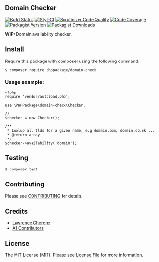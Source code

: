 ## Domain Checker

[![Build Status](https://travis-ci.org/phppackage/domain-check.svg?branch=master)](https://travis-ci.org/phppackage/domain-check)
[![StyleCI](https://styleci.io/repos/REPO_ID_CHANGE_THIS/shield?branch=master)](https://styleci.io/repos/REPO_ID_CHANGE_THIS)
[![Scrutinizer Code Quality](https://scrutinizer-ci.com/g/phppackage/domain-check/badges/quality-score.png?b=master)](https://scrutinizer-ci.com/g/phppackage/domain-check/?branch=master)
[![Code Coverage](https://scrutinizer-ci.com/g/phppackage/domain-check/badges/coverage.png?b=master)](https://scrutinizer-ci.com/g/phppackage/domain-check/code-structure/master/code-coverage)
[![Packagist Version](https://img.shields.io/packagist/v/phppackage/domain-check.svg?style=flat-square)](https://github.com/phppackage/domain-check/releases)
[![Packagist Downloads](https://img.shields.io/packagist/dt/phppackage/domain-check.svg?style=flat-square)](https://packagist.org/packages/phppackage/domain-check)

**WIP:** Domain availability checker.


## Install

Require this package with composer using the following command:

``` bash
$ composer require phppackage/domain-check
```

### Usage example:

    <?php
    require 'vendor/autoload.php';
    
    use \PHPPackage\domain-check\Checker;
    
    //
    $checker = new Checker();
    
    /**
     * Loolup all tlds for a given name, e.g domain.com, domain.co.uk ...
     * @return array
     */
    $checker->availability('domain');
    
    

## Testing

``` bash
$ composer test
```

## Contributing

Please see [CONTRIBUTING](CONTRIBUTING.md) for details.


## Credits

 - [Lawrence Cherone](http://github.com/phppackage)
 - [All Contributors](../../contributors)

## License

The MIT License (MIT). Please see [License File](LICENSE) for more information.
